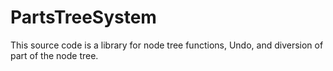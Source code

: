 # PartsTreeSystem

This source code is a library for node tree functions, Undo, and diversion of part of the node tree.
